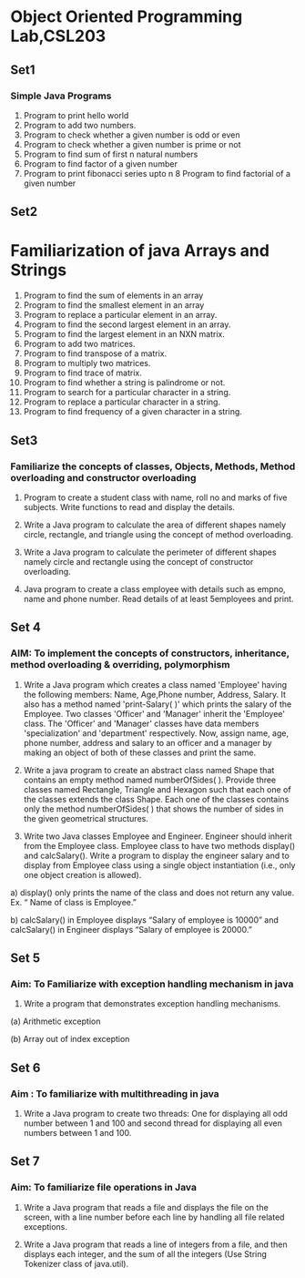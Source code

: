 # Object Oriented Programming Lab,CSL203

## Set1 
### Simple Java Programs
1. Program to print hello world
2. Program to add two numbers.
3. Program to check whether a given number is odd or even
4. Program to check whether a given number is prime or not
5. Program to find sum of first n natural numbers
6. Program to find factor of a given number
7. Program to print fibonacci series upto n
8 Program to find factorial of a given number

## Set2
# Familiarization of java Arrays and Strings
1. Program to find the sum of elements in an array
2. Program to find the smallest element in an array
3. Program to replace a particular element in an array.
4. Program to find the second largest element in an array.
5. Program to find the largest element in an NXN matrix.
6. Program to add two matrices.
7. Program to find transpose of a matrix.
8. Program to multiply two matrices.
9. Program to find trace of matrix.
10. Program to find whether a string is palindrome or not.
11. Program to search for a particular character in a string.
12. Program to replace a particular character in a string.
13. Program to find frequency of a given character in a string.
## Set3
### Familiarize the concepts of classes, Objects, Methods, Method overloading and constructor overloading

1. Program to create a student class with name, roll no and marks of five subjects. Write functions to 
read and display the details.

2. Write a Java program to calculate the area of different shapes namely circle, rectangle, and triangle 
using the concept of method overloading.
3. Write a Java program to calculate the perimeter of different shapes namely circle and rectangle using 
the concept of constructor overloading.
4. Java program to create a class employee with details such as empno, name and phone number. Read 
details of at least 5employees and print.

## Set 4
### AIM: To implement the concepts of constructors, inheritance, method overloading & overriding, polymorphism

1. Write a Java program which creates a class named 'Employee' having the following members: Name,
Age,Phone number, Address, Salary. It also has a method named 'print-Salary( )' which prints the salary
of the Employee. Two classes 'Officer' and 'Manager' inherit the 'Employee' class. The 'Officer' and 
'Manager' classes have data members 'specialization' and 'department' respectively. Now, assign name, 
age, phone number, address and salary to an officer and a manager by making an object of both of these
classes and print the same.

2. Write a java program to create an abstract class named Shape that contains an empty method named 
numberOfSides( ). Provide three classes named Rectangle, Triangle and Hexagon such that each one of
the classes extends the class Shape. Each one of the classes contains only the method numberOfSides( )
that shows the number of sides in the given geometrical structures.

3. Write two Java classes Employee and Engineer. Engineer should inherit from the Employee class. 
Employee class to have two methods display() and calcSalary(). Write a program to display the 
engineer salary and to display from Employee class using a single object instantiation (i.e., only one 
object creation is allowed).

a) display() only prints the name of the class and does not return any value. Ex. “ Name of class 
is Employee.”

b) calcSalary() in Employee displays “Salary of employee is 10000” and calcSalary() in 
Engineer displays “Salary of employee is 20000.”

## Set 5
### Aim: To Familiarize with exception handling mechanism in java
1. Write a program that demonstrates exception handling mechanisms.

(a) Arithmetic exception

(b) Array out of index exception

## Set 6
### Aim : To familiarize with multithreading in java
1. Write a Java program to create two threads: One for displaying all odd number between 1 and 100 
and second thread for displaying all even numbers between 1 and 100.

## Set 7
### Aim: To familiarize file operations in Java
1. Write a Java program that reads a file and displays the file on the screen, with a line number before 
each line by handling all file related exceptions.

2. Write a Java program that reads a line of integers from a file, and then displays each integer, and the 
sum of all the integers (Use String Tokenizer class of java.util).